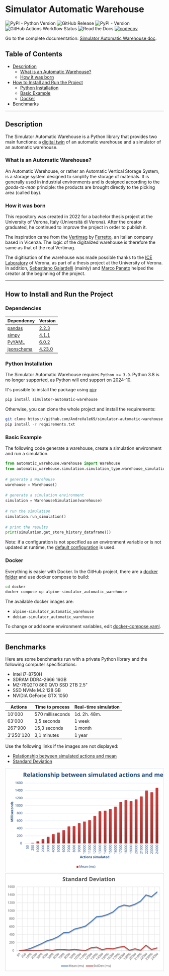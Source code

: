 # Simulator Automatic Warehouse

![PyPI - Python Version](https://img.shields.io/pypi/pyversions/simulator-automatic-warehouse?logo=python)
![GitHub Release](https://img.shields.io/github/v/release/AndreVale69/simulator-automatic-warehouse?display_name=release&logo=github)
![PyPI - Version](https://img.shields.io/pypi/v/simulator-automatic-warehouse?logo=pypi)
![GitHub Actions Workflow Status](https://img.shields.io/github/actions/workflow/status/AndreVale69/simulator-automatic-warehouse/.github%2Fworkflows%2Fci.yaml?branch=main&logo=github)
![Read the Docs](https://img.shields.io/readthedocs/simulator-automatic-warehouse?logo=readthedocs)
[![codecov](https://codecov.io/gh/AndreVale69/simulator-automatic-warehouse/branch/andre-branch/graph/badge.svg)](https://codecov.io/gh/AndreVale69/simulator-automatic-warehouse)

Go to the complete documentation: [Simulator Automatic Warehouse doc][21].

## Table of Contents

- [Description](#description)
  - [What is an Automatic Warehouse?](#what-is-an-automatic-warehouse)
  - [How it was born](#how-it-was-born)
- [How to Install and Run the Project](#how-to-install-and-run-the-project)
  - [Python Installation](#python-installation)
  - [Basic Example](#basic-example)
  - [Docker](#docker)
- [Benchmarks](#benchmarks)

------------------------------------------------------------------------------------------------------------------------

## Description

The Simulator Automatic Warehouse is a Python library that provides two main functions:
a [digital twin][5] of an automatic warehouse and a simulator of an automatic warehouse.

### What is an Automatic Warehouse?

An Automatic Warehouse, or rather an Automatic Vertical Storage System, 
is a storage system designed to simplify the storage of materials. 
It is generally used in industrial environments and is designed according to the _goods-to-man_ principle: 
the products are brought directly to the picking area (called bay).

### How it was born

This repository was created in 2022 for a bachelor thesis project at the University of Verona, Italy 
(Università di Verona). 
After the creator graduated, he continued to improve the project in order to publish it.

The inspiration came from the [Vertimag][1] by [Ferretto][2], an Italian company based in Vicenza.
The logic of the digitalized warehouse is therefore the same as that of the real Vertimag.

The digitisation of the warehouse was made possible thanks to the [ICE Laboratory][3] of Verona, 
as part of a thesis project at the University of Verona. 
In addition, [Sebastiano Gaiardelli][6] (mainly) and [Marco Panato][7] 
helped the creator at the beginning of the project.

------------------------------------------------------------------------------------------------------------------------

## How to Install and Run the Project

### Dependencies

| Dependency       | Version      |
|------------------|--------------|
| [pandas][8]      | [2.2.3][9]   |
| [simpy][10]      | [4.1.1][11]  |
| [PyYAML][12]     | [6.0.2][13]  |
| [jsonschema][14] | [4.23.0][15] |

### Python Installation

The Simulator Automatic Warehouse requires `Python >= 3.9`.
Python 3.8 is no longer supported, as Python will end support on 2024-10.

It's possible to install the package using [pip][4]:

```bash
pip install simulator-automatic-warehouse
```

Otherwise, you can clone the whole project and install the requirements:

```bash
git clone https://github.com/AndreVale69/simulator-automatic-warehouse
pip install -r requirements.txt
```

### Basic Example

The following code generate a warehouse, create a simulation environment and run a simulation.

```python
from automatic_warehouse.warehouse import Warehouse
from automatic_warehouse.simulation.simulation_type.warehouse_simulation import WarehouseSimulation

# generate a Warehouse
warehouse = Warehouse()

# generate a simulation environment
simulation = WarehouseSimulation(warehouse)

# run the simulation
simulation.run_simulation()

# print the results
print(simulation.get_store_history_dataframe())
```

Note: if a configuration is not specified as an environment variable or is not updated at runtime, 
the [default configuration][16] is used.

### Docker

Everything is easier with Docker.
In the GitHub project, there are a [docker folder][17] and use docker compose to build:

```bash
cd docker
docker compose up alpine-simulator_automatic_warehouse
```

The available docker images are:

- `alpine-simulator_automatic_warehouse`
- `debian-simulator_automatic_warehouse`

To change or add some environment variables, edit [docker-compose.yaml][18].

------------------------------------------------------------------------------------------------------------------------

## Benchmarks

Here are some benchmarks run with a private Python library and the following computer specifications:
 - Intel i7-8750H 
 - SDRAM DDR4-2666 16GB
 - MZ-76Q2T0 860 QVO SSD 2TB 2.5"
 - SSD NVMe M.2 128 GB
 - NVIDIA GeForce GTX 1050

| Actions   | Time to process  | Real-time simulation |
|-----------|------------------|----------------------|
| 10'000    | 570 milliseconds | 1d. 2h. 48m.         |
| 63'000    | 3,5 seconds      | 1 week               |
| 267'900   | 15,3 seconds     | 1 month              |
| 3'250'120 | 3,1 minutes      | 1 year               |

Use the following links if the images are not displayed:
- [Relationship between simulated actions and mean][19]
- [Standard Deviation][20]


<img src="docs/_static/benchmark-results/relationship_between_simulated_actions_and_media.svg" alt="Relationship between simulated actions and media">

<img src="docs/_static/benchmark-results/standard_deviation.svg" alt="Standard deviation">

[1]: https://www.ferretto.com/en/solutions/vertical-lift-modules-vertimag/
[2]: https://www.ferretto.com/en/
[3]: https://www.icelab.di.univr.it/
[4]: https://pip.pypa.io/en/stable/getting-started/
[5]: https://en.wikipedia.org/wiki/Digital_twin
[6]: https://sbgaia.github.io/
[7]: https://www.linkedin.com/in/marco-panato-vr
[8]: https://github.com/pandas-dev/pandas
[9]: https://github.com/pandas-dev/pandas/releases/tag/v2.2.3
[10]: https://gitlab.com/team-simpy/simpy
[11]: https://gitlab.com/team-simpy/simpy/-/tree/4.1.1?ref_type=tags
[12]: https://github.com/yaml/pyyaml
[13]: https://github.com/yaml/pyyaml/releases/tag/6.0.2
[14]: https://github.com/python-jsonschema/jsonschema
[15]: https://github.com/python-jsonschema/jsonschema/releases/tag/v4.23.0
[16]: https://github.com/AndreVale69/simulator-automatic-warehouse/blob/main/automatic_warehouse-config/sample_config.yaml
[17]: https://github.com/AndreVale69/simulator-automatic-warehouse/tree/main/docker
[18]: https://github.com/AndreVale69/simulator-automatic-warehouse/blob/main/docker/docker-compose.yaml
[19]: https://github.com/AndreVale69/simulator-automatic-warehouse/blob/main/docs/_static/benchmark-results/relationship_between_simulated_actions_and_media.svg
[20]: https://github.com/AndreVale69/simulator-automatic-warehouse/blob/main/docs/_static/benchmark-results/standard_deviation.svg
[21]: https://simulator-automatic-warehouse.readthedocs.io/en/latest/
